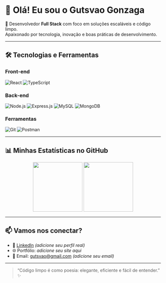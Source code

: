 # 👋 Olá! Eu sou o Gutsvao Gonzaga

🎯 Desenvolvedor **Full Stack** com foco em soluções escaláveis e código limpo.  
Apaixonado por tecnologia, inovação e boas práticas de desenvolvimento.

---

## 🛠 Tecnologias e Ferramentas

### Front-end
![React](https://img.shields.io/badge/React-61DAFB?style=flat&logo=react&logoColor=000)
![TypeScript](https://img.shields.io/badge/TypeScript-3178C6?style=flat&logo=typescript&logoColor=fff)

### Back-end
![Node.js](https://img.shields.io/badge/Node.js-339933?style=flat&logo=node.js&logoColor=fff)
![Express.js](https://img.shields.io/badge/Express.js-000000?style=flat&logo=express&logoColor=fff)
![MySQL](https://img.shields.io/badge/MySQL-00758F?style=flat&logo=mysql&logoColor=fff)
![MongoDB](https://img.shields.io/badge/MongoDB-47A248?style=flat&logo=mongodb&logoColor=fff)

### Ferramentas
![Git](https://img.shields.io/badge/Git-F05032?style=flat&logo=git&logoColor=fff)
![Postman](https://img.shields.io/badge/Postman-FF6C37?style=flat&logo=postman&logoColor=fff)

---

## 📊 Minhas Estatísticas no GitHub

<div align="center">
  <img height="160em" src="https://github-readme-stats.vercel.app/api?username=gutsvao&show_icons=true&count_private=true&theme=radical" />
  <img height="160em" src="https://github-readme-stats.vercel.app/api/top-langs/?username=gutsvao&layout=compact&langs_count=6&theme=radical" />
</div>

---

## 📫 Vamos nos conectar?

- 💼 [LinkedIn](https://www.linkedin.com/in/gutsvao) *(adicione seu perfil real)*
- 🌐 Portfólio: *adicione seu site aqui*
- 📧 Email: gutsvao@gmail.com *(adicione seu email)*

---

> “Código limpo é como poesia: elegante, eficiente e fácil de entender.” ✨


